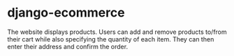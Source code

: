 # django-ecommerce
The website displays products. Users can add and remove products to/from their cart while also specifying the quantity of each item. They can then enter their address and confirm the order.
